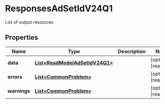 

# ResponsesAdSetIdV24Q1

List of output resources

## Properties

| Name | Type | Description | Notes |
|------------ | ------------- | ------------- | -------------|
|**data** | [**List&lt;ReadModelAdSetIdV24Q1&gt;**](ReadModelAdSetIdV24Q1.md) |  |  [optional] [readonly] |
|**errors** | [**List&lt;CommonProblem&gt;**](CommonProblem.md) |  |  [optional] [readonly] |
|**warnings** | [**List&lt;CommonProblem&gt;**](CommonProblem.md) |  |  [optional] [readonly] |



